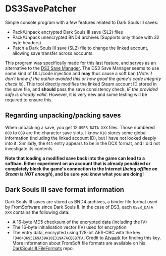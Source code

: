 # DS3SavePatcher

Simple console program with a few features related to Dark Souls III saves:
- Pack/Unpack encrypted Dark Souls III save (SL2) files
- Pack/Unpack unencrypted BND4 archives (Supports only those with 32 byte headers)
- Patch a Dark Souls III save (SL2) file to change the linked account, allowing save transfer across accounts.

This program was specifically made for this last feature, and serves as an alternative to the [DS3 Save Manager](http://l3g.space/files/SystemTest/?Main_Page:Dark_Souls_III). The DS3 Save Manager seems to use some kind of DLL/code injection and **may** thus cause a soft ban (*Note: I don't know if the author avoided this or how good the game's code integrity check is*). This tool directly modifies the linked Steam account ID stored in the save file, and **should** pass the save consistency check, *IF the provided safe is already valid*. However, it is very new and some testing will be required to ensure this.

## Regarding unpacking/packing saves
When unpacking a save, you get 12 `USER_DATA XXX` files. Those numbered `000` to `009` are the character save slots. I know `010` stores some global information (including the linked account ID), but I have not looked deeply into it. Similarly, the `011` entry appears to be in the DCX format, and I did not investigate its contents. 

**Note that loading a modified save back into the game can lead to a softban. Either experiment on an account that is already penalized or completely block the game's connection to the Internet (_being offline on Steam is NOT enough_), and be sure you know what you are doing!**

## Dark Souls III save format information
Dark Souls III saves are stored as BND4 archives, a binder file format used by FromSoftware since Dark Souls II. In the case of DS3, each `USER_DATA XXX` contains the following data:
- A 16-byte MD5 checksum of the encrypted data (including the IV)
- The 16-byte initialisation vector (IV) used for encryption
- The entry data, encrypted using 128-bit AES-CBC with the key `FD464D695E69A39A10E319A7ACE8B7FA`. Credit to [Atvaark](https://github.com/Atvaark) for finding this key. More information about FromSoft file formats are available on his [
DarkSoulsIII.FileFormats](https://github.com/Atvaark/DarkSoulsIII.FileFormats) repo. 
